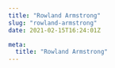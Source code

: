 ```yaml
---
title: "Rowland Armstrong"
slug: "rowland-armstrong"
date: 2021-02-15T16:24:01Z

meta:
  title: "Rowland Armstrong"
---
```


